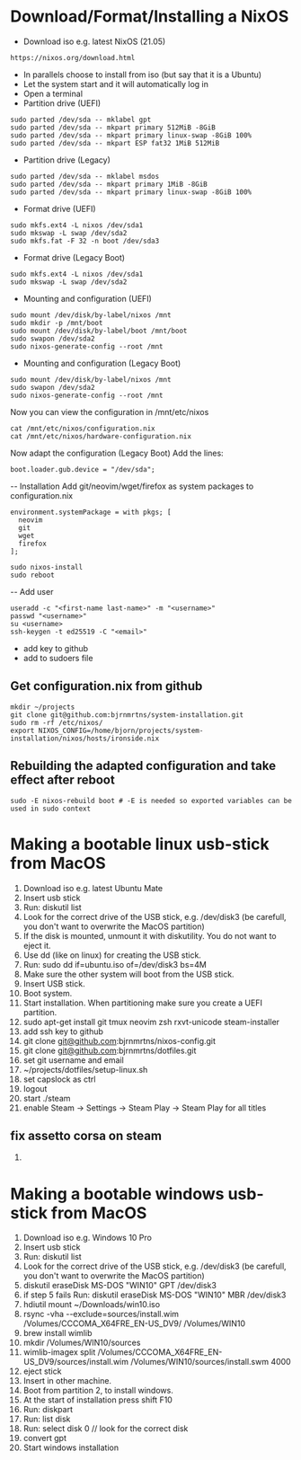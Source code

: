 # Download/Format/Installing a NixOS
- Download iso e.g. latest NixOS (21.05)
```
https://nixos.org/download.html
```
- In parallels choose to install from iso (but say that it is a Ubuntu)
- Let the system start and it will automatically log in
- Open a terminal
- Partition drive (UEFI)
```
sudo parted /dev/sda -- mklabel gpt
sudo parted /dev/sda -- mkpart primary 512MiB -8GiB
sudo parted /dev/sda -- mkpart primary linux-swap -8GiB 100%
sudo parted /dev/sda -- mkpart ESP fat32 1MiB 512MiB
```
- Partition drive (Legacy)
```
sudo parted /dev/sda -- mklabel msdos
sudo parted /dev/sda -- mkpart primary 1MiB -8GiB
sudo parted /dev/sda -- mkpart primary linux-swap -8GiB 100%
```
- Format drive (UEFI)
```
sudo mkfs.ext4 -L nixos /dev/sda1
sudo mkswap -L swap /dev/sda2
sudo mkfs.fat -F 32 -n boot /dev/sda3
```
- Format drive (Legacy Boot)
```
sudo mkfs.ext4 -L nixos /dev/sda1
sudo mkswap -L swap /dev/sda2
```
- Mounting and configuration (UEFI)
```
sudo mount /dev/disk/by-label/nixos /mnt
sudo mkdir -p /mnt/boot
sudo mount /dev/disk/by-label/boot /mnt/boot
sudo swapon /dev/sda2
sudo nixos-generate-config --root /mnt
```
- Mounting and configuration (Legacy Boot)
```
sudo mount /dev/disk/by-label/nixos /mnt
sudo swapon /dev/sda2
sudo nixos-generate-config --root /mnt
```
Now you can view the configuration in /mnt/etc/nixos
```
cat /mnt/etc/nixos/configuration.nix
cat /mnt/etc/nixos/hardware-configuration.nix
```
Now adapt the configuration (Legacy Boot)
Add the lines:
```
boot.loader.gub.device = "/dev/sda";
```
-- Installation
Add git/neovim/wget/firefox as system packages to configuration.nix
```
environment.systemPackage = with pkgs; [
  neovim
  git
  wget
  firefox
];
```
```
sudo nixos-install
sudo reboot
```

-- Add user
```
useradd -c "<first-name last-name>" -m "<username>"
passwd "<username>"
su <username>
ssh-keygen -t ed25519 -C "<email>"
```
- add key to github
- add <user-name> to sudoers file

## Get configuration.nix from github
```
mkdir ~/projects
git clone git@github.com:bjrnmrtns/system-installation.git
sudo rm -rf /etc/nixos/
export NIXOS_CONFIG=/home/bjorn/projects/system-installation/nixos/hosts/ironside.nix
```

## Rebuilding the adapted configuration and take effect after reboot
```
sudo -E nixos-rebuild boot # -E is needed so exported variables can be used in sudo context
```


# Making a bootable linux usb-stick from MacOS

1. Download iso e.g. latest Ubuntu Mate
2. Insert usb stick
3. Run: diskutil list
4. Look for the correct drive of the USB stick, e.g. /dev/disk3 (be carefull, you don't want to overwrite the MacOS partition)
5. If the disk is mounted, unmount it with diskutility. You do not want to eject it.
6. Use dd (like on linux) for creating the USB stick.
7. Run: sudo dd if=ubuntu.iso of=/dev/disk3 bs=4M
8. Make sure the other system will boot from the USB stick.
9. Insert USB stick.
10. Boot system.
11. Start installation. When partitioning make sure you create a UEFI partition.
12. sudo apt-get install git tmux neovim zsh rxvt-unicode steam-installer
13. add ssh key to github
14. git clone git@github.com:bjrnmrtns/nixos-config.git
15. git clone git@github.com:bjrnmrtns/dotfiles.git
16. set git username and email
16. ~/projects/dotfiles/setup-linux.sh
17. set capslock as ctrl
18. logout
19. start ./steam
20. enable Steam -> Settings -> Steam Play -> Steam Play for all titles

## fix assetto corsa on steam
1. 


# Making a bootable windows usb-stick from MacOS

1. Download iso e.g. Windows 10 Pro 
2. Insert usb stick
3. Run: diskutil list
4. Look for the correct drive of the USB stick, e.g. /dev/disk3 (be carefull, you don't want to overwrite the MacOS partition)
5. diskutil eraseDisk MS-DOS "WIN10" GPT /dev/disk3
6. if step 5 fails Run: diskutil eraseDisk MS-DOS "WIN10" MBR /dev/disk3
7. hdiutil mount ~/Downloads/win10.iso
8. rsync -vha --exclude=sources/install.wim /Volumes/CCCOMA_X64FRE_EN-US_DV9/ /Volumes/WIN10
9. brew install wimlib
10. mkdir /Volumes/WIN10/sources
11. wimlib-imagex split /Volumes/CCCOMA_X64FRE_EN-US_DV9/sources/install.wim /Volumes/WIN10/sources/install.swm 4000
12. eject stick
13. Insert in other machine.
14. Boot from partition 2, to install windows.
15. At the start of installation press shift F10
16. Run: diskpart
17. Run: list disk
18. Run: select disk 0 // look for the correct disk
19. convert gpt
20. Start windows installation


